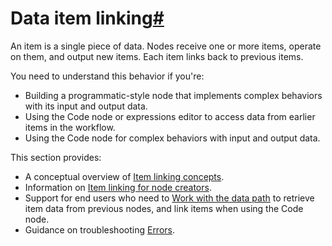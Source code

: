 [](https://github.com/n8n-io/n8n-docs/edit/main/docs/data/data-mapping/data-item-linking/index.md "Edit this page")

# Data item linking[#](#data-item-linking "Permanent link")

An item is a single piece of data. Nodes receive one or more items, operate on them, and output new items. Each item links back to previous items.

You need to understand this behavior if you're:

*   Building a programmatic-style node that implements complex behaviors with its input and output data.
*   Using the Code node or expressions editor to access data from earlier items in the workflow.
*   Using the Code node for complex behaviors with input and output data.

This section provides:

*   A conceptual overview of [Item linking concepts](item-linking-concepts/).
*   Information on [Item linking for node creators](item-linking-node-building/).
*   Support for end users who need to [Work with the data path](item-linking-code-node/) to retrieve item data from previous nodes, and link items when using the Code node.
*   Guidance on troubleshooting [Errors](item-linking-errors/).